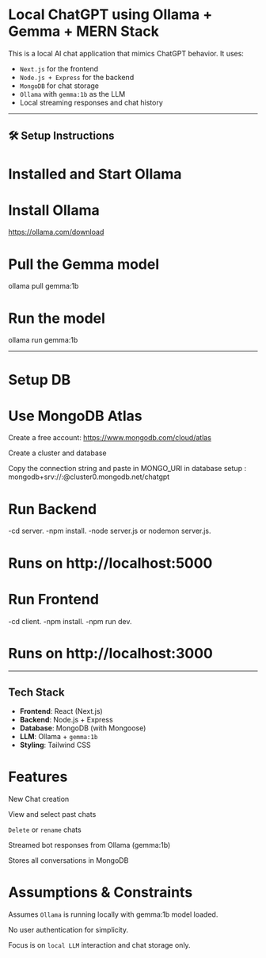 # Local ChatGPT using Ollama + Gemma + MERN Stack

This is a local AI chat application that mimics ChatGPT behavior. It uses:
- `Next.js` for the frontend
- `Node.js + Express` for the backend
- `MongoDB` for chat storage
- `Ollama` with `gemma:1b` as the LLM
- Local streaming responses and chat history

---

## 🛠️ Setup Instructions

# Installed and Start Ollama

# Install Ollama
https://ollama.com/download

# Pull the Gemma model
ollama pull gemma:1b

# Run the model
ollama run gemma:1b

---

# Setup DB

# Use MongoDB Atlas
Create a free account: https://www.mongodb.com/cloud/atlas

Create a cluster and database

Copy the connection string and paste in MONGO_URI in database setup : mongodb+srv://<username>:<password>@cluster0.mongodb.net/chatgpt

# Run Backend

-cd server.
-npm install.
-node server.js or nodemon server.js.
# Runs on http://localhost:5000

# Run Frontend

-cd client.
-npm install.
-npm run dev.
# Runs on http://localhost:3000

---

##  Tech Stack

- **Frontend**: React (Next.js)
- **Backend**: Node.js + Express
- **Database**: MongoDB (with Mongoose)
- **LLM**: Ollama + `gemma:1b`
- **Styling**: Tailwind CSS

# Features
New Chat creation

View and select past chats

`Delete` or `rename` chats

Streamed bot responses from Ollama (gemma:1b)

Stores all conversations in MongoDB

# Assumptions & Constraints
Assumes `Ollama` is running locally with gemma:1b model loaded.

No user authentication for simplicity.

Focus is on `local LLM` interaction and chat storage only.
